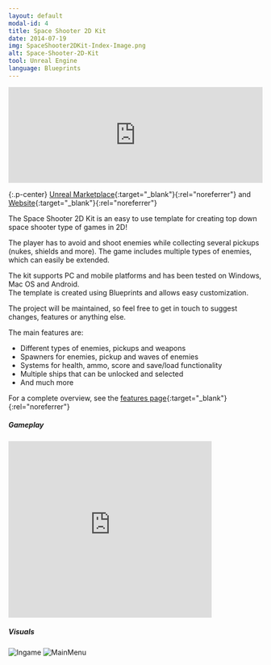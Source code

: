 ```yaml
---
layout: default
modal-id: 4
title: Space Shooter 2D Kit
date: 2014-07-19
img: SpaceShooter2DKit-Index-Image.png
alt: Space-Shooter-2D-Kit
tool: Unreal Engine
language: Blueprints
---
```


<iframe src="https://widgets.gamejolt.com/package/v1?key=AAbt97Rb&theme=dark" frameborder="0" width="100%" height="190"></iframe>  

{:.p-center}
[Unreal Marketplace][unreal-marketplace]{:target="_blank"}{:rel="noreferrer"} and [Website][website]{:target="_blank"}{:rel="noreferrer"}

The Space Shooter 2D Kit is an easy to use template for creating top down space shooter type of games in 2D!

The player has to avoid and shoot enemies while collecting several pickups (nukes, shields and more). 
The game includes multiple types of enemies, which can easily be extended.

The kit supports PC and mobile platforms and has been tested on Windows, Mac OS and Android.        
The template is created using Blueprints and allows easy customization.
 
The project will be maintained, so feel free to get in touch to suggest changes, features or anything else.

The main features are:
- Different types of enemies, pickups and weapons   
- Spawners for enemies, pickup and waves of enemies  
- Systems for health, ammo, score and save/load functionality
- Multiple ships that can be unlocked and selected
- And much more

For a complete overview, see the [features page][feature-page]{:target="_blank"}{:rel="noreferrer"}

##### Gameplay

<DIV class="figure-block">
    <iframe width="80%" height="350" src="https://www.youtube.com/embed/RAN_o9HlISc" frameborder="0" allowfullscreen></iframe>
</DIV>

##### Visuals

<img src="{{site.baseurl}}/assets/images/space_shooter_2d_kit/Gameplay.png" class="img-responsive img-centered" alt="Ingame"/>
<img src="{{site.baseurl}}/assets/images/space_shooter_2d_kit/ShipSelect.png" class="img-responsive img-centered" alt="MainMenu"/>

[unreal-marketplace]: https://www.unrealengine.com/marketplace/space-shooter-2d-kit
[website]: https://gracesgames.com/SpaceShooter2DKit/
[feature-page]: https://gracesgames.com/SpaceShooter2DKit/features/
